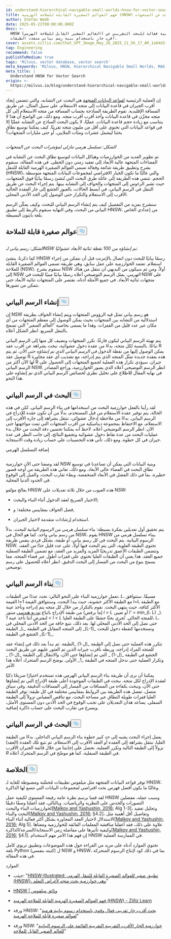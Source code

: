 ```yaml
---
id: understand-hierarchical-navigable-small-worlds-hnsw-for-vector-search.md
title: فهم العوالم الصغيرة القابلة للملاحة الهرمية (HNSW) للبحث عن المتجهات
author: Stefan Webb
date: 2025-05-21T00:00:00.000Z
desc: >-
  HNSW (العالم الصغير القابل للملاحة الهرمي) هي خوارزمية فعالة للبحث التقريبي عن
  أقرب جار باستخدام بنية رسم بياني متعدد الطبقات.
cover: assets.zilliz.com/Chat_GPT_Image_May_26_2025_11_56_17_AM_1a84d31090.png
tag: Engineering
recommend: false
publishToMedium: true
tags: 'Milvus, vector database, vector search'
meta_keywords: 'Milvus, HNSW, Hierarchical Navigable Small Worlds, RAG, vector search'
meta_title: |
  Understand HNSW for Vector Search
origin: >-
  https://milvus.io/blog/understand-hierarchical-navigable-small-worlds-hnsw-for-vector-search.md
---
```

<p>إن العملية الرئيسية <a href="https://milvus.io/blog/what-is-a-vector-database.md">لقواعد البيانات المتجهة</a> هي <em>البحث عن التشابه،</em> والتي تتضمن إيجاد أقرب الجيران في قاعدة البيانات إلى متجه الاستعلام، على سبيل المثال، عن طريق المسافة الإقليدية. تقوم الطريقة الساذجة بحساب المسافة من متجه الاستعلام إلى كل متجه مخزّن في قاعدة البيانات وأخذ أقرب أقرب متجه. ومع ذلك، من الواضح أن هذا لا يتناسب مع زيادة حجم قاعدة البيانات. عمليًا، لا يكون البحث الساذج عن التشابه عمليًا إلا في قواعد البيانات التي تحتوي على أقل من مليون متجه تقريبًا. كيف يمكننا توسيع نطاق بحثنا ليشمل عشرات ومئات الملايين، أو حتى مليارات المتجهات؟</p>
<p>
  <span class="img-wrapper">
    <img translate="no" src="https://assets.zilliz.com/Figure_Descending_a_hierarchy_of_vector_search_indices_cf9fb8060a.png" alt="" class="doc-image" id="" />
    <span></span>
  </span>
</p>
<p><em>الشكل: تسلسل هرمي تنازلي لمؤشرات البحث عن المتجهات</em></p>
<p>تم تطوير العديد من الخوارزميات وهياكل البيانات لتوسيع نطاق البحث عن التشابه في الفضاءات المتجهة عالية الأبعاد إلى تعقيد زمني دون الخطي. في هذه المقالة، سنقوم بشرح وتطبيق طريقة شائعة وفعالة تسمى العوالم الصغيرة الهرمية القابلة للتنقل (HNSW)، والتي غالبًا ما تكون الخيار الافتراضي لمجموعات البيانات المتجهة متوسطة الحجم. تنتمي هذه الطريقة إلى عائلة طرق البحث التي تُنشئ رسمًا بيانيًا فوق المتجهات، حيث تشير الرءوس إلى المتجهات والحواف إلى التشابه بينها. يتم إجراء البحث عن طريق التنقل في الرسم البياني، في أبسط الحالات، بالعبور الجشع إلى جار العقدة الحالية الأقرب إلى الاستعلام والتكرار حتى الوصول إلى الحد الأدنى المحلي.</p>
<p>سنشرح بمزيد من التفصيل كيف يتم إنشاء الرسم البياني للبحث، وكيف يمكّن الرسم البياني من البحث، وفي النهاية سنقوم بالربط إلى تطبيق HNSW، من إعدادي الخاص بلغة بايثون البسيطة.</p>
<h2 id="Navigable-Small-Worlds" class="common-anchor-header">عوالم صغيرة قابلة للملاحة<button data-href="#Navigable-Small-Worlds" class="anchor-icon" translate="no">
      <svg translate="no"
        aria-hidden="true"
        focusable="false"
        height="20"
        version="1.1"
        viewBox="0 0 16 16"
        width="16"
      >
        <path
          fill="#0092E4"
          fill-rule="evenodd"
          d="M4 9h1v1H4c-1.5 0-3-1.69-3-3.5S2.55 3 4 3h4c1.45 0 3 1.69 3 3.5 0 1.41-.91 2.72-2 3.25V8.59c.58-.45 1-1.27 1-2.09C10 5.22 8.98 4 8 4H4c-.98 0-2 1.22-2 2.5S3 9 4 9zm9-3h-1v1h1c1 0 2 1.22 2 2.5S13.98 12 13 12H9c-.98 0-2-1.22-2-2.5 0-.83.42-1.64 1-2.09V6.25c-1.09.53-2 1.84-2 3.25C6 11.31 7.55 13 9 13h4c1.45 0 3-1.69 3-3.5S14.5 6 13 6z"
        ></path>
      </svg>
    </button></h2><p>
  <span class="img-wrapper">
    <img translate="no" src="https://assets.zilliz.com/Figure_NSW_graph_created_from_100_randomly_located_2_D_points_3ffccbd6a7.jpg" alt="" class="doc-image" id="" />
    <span></span>
  </span>
</p>
<p><em>الشكل: رسم بياني لـNSW تم إنشاؤه من 100 نقطة ثنائية الأبعاد عشوائيًا.</em></p>
<p>كما ذكرنا، ينشئ HNSW رسمًا بيانيًا للبحث دون اتصال بالإنترنت قبل أن نتمكن من إجراء استعلام. تعتمد الخوارزمية على عمل سابق، وهي طريقة تسمى العوالم الصغيرة القابلة للملاحة (NSW). سنقوم بشرح NSW أولاً، ومن ثم سيكون من البديهي أن ننتقل من هناك إلى NSW <em>الهرمي</em>. يمثل الرسم التوضيحي أعلاه رسمًا بيانيًا مبنيًا للبحث في NSW على متجهات ثنائية الأبعاد. في جميع الأمثلة أدناه، نقتصر على المتجهات ثنائية الأبعاد حتى نتمكن من تصورها.</p>
<h2 id="Constructing-the-Graph" class="common-anchor-header">إنشاء الرسم البياني<button data-href="#Constructing-the-Graph" class="anchor-icon" translate="no">
      <svg translate="no"
        aria-hidden="true"
        focusable="false"
        height="20"
        version="1.1"
        viewBox="0 0 16 16"
        width="16"
      >
        <path
          fill="#0092E4"
          fill-rule="evenodd"
          d="M4 9h1v1H4c-1.5 0-3-1.69-3-3.5S2.55 3 4 3h4c1.45 0 3 1.69 3 3.5 0 1.41-.91 2.72-2 3.25V8.59c.58-.45 1-1.27 1-2.09C10 5.22 8.98 4 8 4H4c-.98 0-2 1.22-2 2.5S3 9 4 9zm9-3h-1v1h1c1 0 2 1.22 2 2.5S13.98 12 13 12H9c-.98 0-2-1.22-2-2.5 0-.83.42-1.64 1-2.09V6.25c-1.09.53-2 1.84-2 3.25C6 11.31 7.55 13 9 13h4c1.45 0 3-1.69 3-3.5S14.5 6 13 6z"
        ></path>
      </svg>
    </button></h2><p>إن NSW هو رسم بياني تمثل فيه الرؤوس المتجهات ويتم إنشاء الحواف بطريقة استدلالية من التشابه بين المتجهات بحيث يمكن الوصول إلى معظم المتجهات من أي مكان عبر عدد قليل من القفزات. وهذا ما يسمى بخاصية "العالم الصغير" التي تسمح بالتنقل السريع. انظر الشكل أعلاه.</p>
<p>يتم تهيئة الرسم البياني ليكون فارغًا. نكرر المتجهات ونضيف كل منها إلى الرسم البياني تباعًا. بالنسبة لكل متجه، بدءًا من عقدة دخول عشوائية، نبحث بشراهة عن أقرب عقد R يمكن الوصول إليها من نقطة الدخول <em>في الرسم البياني الذي تم إنشاؤه حتى الآن</em>. ثم يتم توصيل عقد R هذه بعقدة جديدة تمثّل المتجه الذي يتم إدراجه، مع تشذيب أي عقد مجاورة لها الآن أكثر من R جيران. سيؤدي تكرار هذه العملية لجميع المتجهات إلى الحصول على الرسم البياني NSW. انظر الرسم التوضيحي أعلاه الذي يصور الخوارزمية، وراجع المصادر في نهاية المقال للاطلاع على تحليل نظري لخصائص الرسم البياني الذي تم إنشاؤه على هذا النحو.</p>
<h2 id="Searching-the-Graph" class="common-anchor-header">البحث في الرسم البياني<button data-href="#Searching-the-Graph" class="anchor-icon" translate="no">
      <svg translate="no"
        aria-hidden="true"
        focusable="false"
        height="20"
        version="1.1"
        viewBox="0 0 16 16"
        width="16"
      >
        <path
          fill="#0092E4"
          fill-rule="evenodd"
          d="M4 9h1v1H4c-1.5 0-3-1.69-3-3.5S2.55 3 4 3h4c1.45 0 3 1.69 3 3.5 0 1.41-.91 2.72-2 3.25V8.59c.58-.45 1-1.27 1-2.09C10 5.22 8.98 4 8 4H4c-.98 0-2 1.22-2 2.5S3 9 4 9zm9-3h-1v1h1c1 0 2 1.22 2 2.5S13.98 12 13 12H9c-.98 0-2-1.22-2-2.5 0-.83.42-1.64 1-2.09V6.25c-1.09.53-2 1.84-2 3.25C6 11.31 7.55 13 9 13h4c1.45 0 3-1.69 3-3.5S14.5 6 13 6z"
        ></path>
      </svg>
    </button></h2><p>لقد رأينا بالفعل خوارزمية البحث من استخدامها في بناء الرسم البياني. لكن في هذه الحالة، يتم توفير عقدة الاستعلام من قبل المستخدم، بدلًا من أن تكون عقدة للإدراج في الرسم البياني. بدءًا من ملاحظة إدخال عشوائي، ننتقل بشراهة إلى جاره الأقرب إلى الاستعلام، مع الاحتفاظ بمجموعة ديناميكية من أقرب المتجهات التي تمت مواجهتها حتى الآن. انظر الرسم التوضيحي أعلاه. لاحظ أنه يمكننا تحسين دقة البحث من خلال بدء عمليات البحث من عدة نقاط دخول عشوائية وتجميع النتائج، إلى جانب النظر في عدة جيران في كل خطوة. ومع ذلك، تأتي هذه التحسينات على حساب زيادة وقت الاستجابة.</p>
<custom-h1>إضافة التسلسل الهرمي</custom-h1><p>
  <span class="img-wrapper">
    <img translate="no" src="https://assets.zilliz.com/adding_hierarchy_0101234812.png" alt="" class="doc-image" id="" />
    <span></span>
  </span>
</p>
<p>لقد وصفنا حتى الآن خوارزمية NSW وبنية البيانات التي يمكن أن تساعدنا في توسيع نطاق البحث في الفضاء عالي الأبعاد. ومع ذلك، تعاني هذه الطريقة من أوجه قصور خطيرة، بما في ذلك الفشل في الأبعاد المنخفضة، وبطء تقارب البحث، والميل إلى الوقوع في الحدود الدنيا المحلية.</p>
<p>يعالج مؤلفو HNSW هذه العيوب من خلال ثلاثة تعديلات على NSW:</p>
<ul>
<li><p>الاختيار الصريح لعقد الدخول أثناء البناء والبحث;</p></li>
<li><p>فصل الحواف بمقاييس مختلفة؛ و,</p></li>
<li><p>استخدام إرشادات متقدمة لاختيار الجيران.</p></li>
</ul>
<p>يتم تحقيق أول تعديلين بفكرة بسيطة: بناء <em>تسلسل هرمي من الرسوم البيانية للبحث</em>. بدلاً من رسم بياني واحد، كما هو الحال في NSW، يقوم HNSW ببناء تسلسل هرمي من الرسوم البيانية. يتم البحث في كل رسم بياني، أو طبقة، بشكل فردي بنفس طريقة NSW. تحتوي الطبقة العلوية، التي يتم البحث فيها أولاً، على عدد قليل جدًا من العقد، وتتضمن الطبقات الأعمق تدريجيًا المزيد والمزيد من العقد، مع تضمين الطبقة السفلية جميع العقد. هذا يعني أن الطبقات العليا تحتوي على قفزات أطول عبر فضاء المتجه، مما يسمح بنوع من البحث من المسار إلى البحث الدقيق. انظر أعلاه للحصول على رسم توضيحي.</p>
<h2 id="Constructing-the-Graph" class="common-anchor-header">بناء الرسم البياني<button data-href="#Constructing-the-Graph" class="anchor-icon" translate="no">
      <svg translate="no"
        aria-hidden="true"
        focusable="false"
        height="20"
        version="1.1"
        viewBox="0 0 16 16"
        width="16"
      >
        <path
          fill="#0092E4"
          fill-rule="evenodd"
          d="M4 9h1v1H4c-1.5 0-3-1.69-3-3.5S2.55 3 4 3h4c1.45 0 3 1.69 3 3.5 0 1.41-.91 2.72-2 3.25V8.59c.58-.45 1-1.27 1-2.09C10 5.22 8.98 4 8 4H4c-.98 0-2 1.22-2 2.5S3 9 4 9zm9-3h-1v1h1c1 0 2 1.22 2 2.5S13.98 12 13 12H9c-.98 0-2-1.22-2-2.5 0-.83.42-1.64 1-2.09V6.25c-1.09.53-2 1.84-2 3.25C6 11.31 7.55 13 9 13h4c1.45 0 3-1.69 3-3.5S14.5 6 13 6z"
        ></path>
      </svg>
    </button></h2><p>تعمل خوارزمية البناء على النحو التالي: نحدد عددًا من الطبقات، <em>L،</em> مسبقًا. ستتوافق القيمة l=1 مع الطبقة الأكثر خشونة، حيث يبدأ البحث، وستتوافق القيمة l=L مع الطبقة الأكثر كثافة، حيث ينتهي البحث. نقوم بالتكرار من خلال كل متجه يتم إدراجه ونأخذ عينة من طبقة الإدراج باتباع <a href="https://en.wikipedia.org/wiki/Geometric_distribution">توزيع هندسي</a> مبتور (إما برفض <em>l &gt; L</em> أو تعيين <em>l' =</em> min_(l، L) _). لنفترض أننا نأخذ عينة <em>1 &lt; l &lt; L</em> للمتجه الحالي. نُجري بحثًا جشعًا على الطبقة العليا، L، حتى نصل إلى الحد الأدنى المحلي لها. بعد ذلك، نتبع حافة من الحد الأدنى المحلي في الطبقة _L_ إلى المتجه المقابل في الطبقة _(L-1)_ ونستخدمها كنقطة دخول للبحث الجشع في الطبقة _(L-1)_.</p>
<p>تتكرر هذه العملية حتى نصل إلى الطبقة _(ل-1) _الطبقة. ثم نبدأ بعد ذلك في إنشاء عقد للمتجه المراد إدراجه، وربطه بأقرب جيرانه الذين تم العثور عليهم عن طريق البحث الجشع في الطبقة _(ل-1) _ التي تم إنشاؤها حتى الآن، والانتقال إلى الطبقة _(ل-1) _ وتكرار العملية حتى ندخل المتجه في الطبقة _1_ الأولى. يوضح الرسم المتحرك أعلاه هذا الأمر</p>
<p>يمكننا أن نرى أن طريقة بناء الرسم البياني الهرمي هذه تستخدم اختيارًا صريحًا ذكيًا لعقدة الإدراج لكل متجه. نبحث في الطبقات الموجودة أعلى طبقة الإدراج التي تم إنشاؤها حتى الآن، ونبحث بكفاءة من المسافات من المسار إلى المسافات الدقيقة. وفي سياق متصل، تفصل هذه الطريقة بين الروابط بمقاييس مختلفة في كل طبقة: توفر الطبقة العليا قفزات طويلة النطاق عبر مساحة البحث، مع تناقص المقياس نزولاً إلى الطبقة السفلى. يساعد هذان التعديلان على تجنب الوقوع في الحد الأدنى دون المستوى الأمثل، ويسرع من تقارب البحث على حساب ذاكرة إضافية.</p>
<h2 id="Searching-the-Graph" class="common-anchor-header">البحث في الرسم البياني<button data-href="#Searching-the-Graph" class="anchor-icon" translate="no">
      <svg translate="no"
        aria-hidden="true"
        focusable="false"
        height="20"
        version="1.1"
        viewBox="0 0 16 16"
        width="16"
      >
        <path
          fill="#0092E4"
          fill-rule="evenodd"
          d="M4 9h1v1H4c-1.5 0-3-1.69-3-3.5S2.55 3 4 3h4c1.45 0 3 1.69 3 3.5 0 1.41-.91 2.72-2 3.25V8.59c.58-.45 1-1.27 1-2.09C10 5.22 8.98 4 8 4H4c-.98 0-2 1.22-2 2.5S3 9 4 9zm9-3h-1v1h1c1 0 2 1.22 2 2.5S13.98 12 13 12H9c-.98 0-2-1.22-2-2.5 0-.83.42-1.64 1-2.09V6.25c-1.09.53-2 1.84-2 3.25C6 11.31 7.55 13 9 13h4c1.45 0 3-1.69 3-3.5S14.5 6 13 6z"
        ></path>
      </svg>
    </button></h2><p>يعمل إجراء البحث يشبه إلى حد كبير خطوة بناء الرسم البياني الداخلي. بدءًا من الطبقة العليا، ننتقل بشراهة إلى العقدة أو العقد الأقرب إلى الاستعلام. ثم نتبع تلك العقدة (العقد) نزولاً إلى الطبقة التالية ونكرر العملية. نحصل على إجابتنا من خلال قائمة الجيران الأقرب <em>R</em> في الطبقة السفلية، كما هو موضّح في الرسم المتحرك أعلاه.</p>
<h2 id="Conclusion" class="common-anchor-header">الخلاصة<button data-href="#Conclusion" class="anchor-icon" translate="no">
      <svg translate="no"
        aria-hidden="true"
        focusable="false"
        height="20"
        version="1.1"
        viewBox="0 0 16 16"
        width="16"
      >
        <path
          fill="#0092E4"
          fill-rule="evenodd"
          d="M4 9h1v1H4c-1.5 0-3-1.69-3-3.5S2.55 3 4 3h4c1.45 0 3 1.69 3 3.5 0 1.41-.91 2.72-2 3.25V8.59c.58-.45 1-1.27 1-2.09C10 5.22 8.98 4 8 4H4c-.98 0-2 1.22-2 2.5S3 9 4 9zm9-3h-1v1h1c1 0 2 1.22 2 2.5S13.98 12 13 12H9c-.98 0-2-1.22-2-2.5 0-.83.42-1.64 1-2.09V6.25c-1.09.53-2 1.84-2 3.25C6 11.31 7.55 13 9 13h4c1.45 0 3-1.69 3-3.5S14.5 6 13 6z"
        ></path>
      </svg>
    </button></h2><p>توفر قواعد البيانات المتجهة مثل ميلفوس تطبيقات مُحسَّنة ومضبوطة للغاية لـ HNSW، وغالبًا ما يكون أفضل فهرس بحث افتراضي لمجموعات البيانات التي تتسع لها الذاكرة.</p>
<p>لقد قمنا برسم نظرة عامة رفيعة المستوى لكيفية عمل HNSW وسبب عمله، مفضلين التصورات والحدس على النظرية والرياضيات. وبالتالي، فقد أغفلنا وصفًا دقيقًا لخوارزميات البناء والبحث<a href="https://arxiv.org/abs/1603.09320">[Malkov and Yashushin, 2016</a>; Alg 1-3]، وتحليل تعقيد البحث والبناء<a href="https://arxiv.org/abs/1603.09320">[Malkov and Yashushin, 2016</a>; §4.2]، وتفاصيل أقل أهمية مثل الاستدلال لاختيار العقد المجاورة بشكل أكثر فعالية أثناء البناء<a href="https://arxiv.org/abs/1603.09320">[Malkov and Yashushin, 2016</a>; Alg 5]. علاوة على ذلك، فقد أغفلنا مناقشة المعلمات الفائقة للخوارزمية ومعناها وكيفية تأثيرها على مفاضلة زمن الاستجابة/السرعة/الذاكرة<a href="https://arxiv.org/abs/1603.09320">[Malkov and Yashushin, 2016</a>; §4.1]. إن فهم هذا الأمر مهم لاستخدام HNSW في الممارسة العملية.</p>
<p>تحتوي الموارد أدناه على مزيد من القراءة حول هذه الموضوعات وتطبيق تربوي كامل بلغة Python (كتبته بنفسي) ل NSW و HNSW، بما في ذلك كود لإنتاج الرسوم المتحركة في هذه المقالة.</p>
<custom-h1>الموارد</custom-h1><ul>
<li><p>جيثب: "<a href="https://github.com/stefanwebb/hnsw-illustrated">HNSW-Illustrated: تطبيق صغير للعوالم الصغيرة القابلة للتنقل الهرمي (HNSW)، وهي خوارزمية بحث متجه لأغراض التعلم</a>"</p></li>
<li><p><a href="https://milvus.io/docs/hnsw.md#HNSW">HNSW | وثائق ميلفوس</a></p></li>
<li><p><a href="https://zilliz.com/learn/hierarchical-navigable-small-worlds-HNSW">فهم العوالم الصغيرة الهرمية القابلة للملاحة الهرمية (HNSW) - Zilliz Learn</a></p></li>
<li><p>ورقة HNSW: "<a href="https://arxiv.org/abs/1603.09320">بحث أقرب جار تقريبي فعال وقوي باستخدام رسوم بيانية هرمية لعوالم صغيرة قابلة للملاحة الهرمية</a>"</p></li>
<li><p>ورقة NSW: "<a href="https://publications.hse.ru/pubs/share/folder/x5p6h7thif/128296059.pdf">خوارزمية الجار الأقرب التقريبية التقريبية القائمة على الرسوم البيانية للعالم الصغير القابل للملاحة</a>"</p></li>
</ul>
